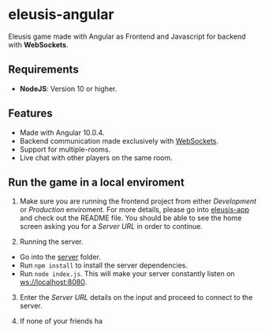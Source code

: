 # eleusis-angular
Eleusis game made with Angular as Frontend and Javascript for backend with **WebSockets**.

## Requirements

* **NodeJS**: Version 10 or higher.

## Features

* Made with Angular 10.0.4.
* Backend communication made exclusively with [WebSockets](https://www.npmjs.com/package/ws).
* Support for multiple-rooms.
* Live chat with other players on the same room.

## Run the game in a local enviroment

1. Make sure you are running the frontend project from either *Development* or *Production* enviroment. For more details, please go into [eleusis-app](https://github.com/OJP98/eleusis-angular/tree/master/eleusis-app) and check out the README file. You should be able to see the home screen asking you for a *Server URL* in order to continue.

2. Running the server.
  * Go into the [server](https://github.com/OJP98/eleusis-angular/tree/master/server) folder.
  * Run `npm install` to install the server dependencies.
  * Run `node index.js`. This will make your server constantly listen on <ws://localhost:8080>.

3. Enter the *Server URL* details on the input and proceed to connect to the server.

4. If none of your friends ha
